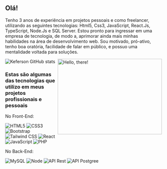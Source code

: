 ## Olá! 
Tenho 3 anos de experiência em projetos pessoais e como freelancer, utilizando as seguintes tecnologias: Html5, Css3, JavaScript, React.Js, TypeScript, Node.Js e SQL Server. Estou pronto para ingressar em uma empresa de tecnologia, de modo a, aprimorar ainda mais minhas habilidades na área de desenvolvimento web. Sou motivado, pró-ativo, tenho boa oratória, facilidade de falar em público, e possuo uma mentalidade voltada para soluções.

<a href="#">
<img src="https://media1.tenor.com/images/a7bd6b94430c1e66148d580209e377c5/tenor.gif?itemid=5043108" title="hello" width="335" height="243" align="right" alt="Hello, there!">
</a>

![Keferson GitHub stats](https://github-readme-stats.vercel.app/api?username=keferson-github&show_icons=true&theme=tokyonight)

### Estas são algumas das tecnologias que utilizo em meus projetos profissionais e pessoais

No Front-End:

![HTML5](https://img.shields.io/badge/-HTML5-232323?style=flat&labelColor=E34F26&logo=html5&logoColor=ffffff)
![CSS3](https://img.shields.io/badge/-CSS3-232323?style=flat&labelColor=1572B6&logo=css3&logoColor=ffffff)
![Bootstrap](https://img.shields.io/badge/-Bootstrap-232323?style=flat&labelColor=7952B3&logo=bootstrap&logoColor=ffffff)
![Tailwind CSS](https://img.shields.io/badge/-Tailwindcss-232323?style=flat&labelColor=7952B3&logo=tailwindcss&logoColor=ffffff)
![React](https://img.shields.io/badge/-React-232323?style=flat&labelColor=61DAFB&logo=react&logoColor=000000)
![JavaScript](https://img.shields.io/badge/-JavaScript-232323?style=flat&labelColor=000000&logo=javascript&logoColor=F7DF1E)
![PHP](https://img.shields.io/badge/-PHP-232323?style=flat&labelColor=800080&logo=php&logoColor=ffffff)

No Back-End:

![MySQL](https://img.shields.io/badge/-MySQL-232323?style=flat&labelColor=4479A1&logo=mysql&logoColor=ffffff)
![Node](https://img.shields.io/badge/-Node-232323?style=flat&labelColor=000000&logo=nodedotjs&logoColor=339933)
![API Rest](https://img.shields.io/badge/-APIREst-232323?style=flat&labelColor=7952B3&logo=apirest&logoColor=ffffff)
![API Postgree](https://img.shields.io/badge/-Postgree-232323?style=flat&labelColor=7952B3&logo=postgree&logoColor=ffffff)

<!-- And in general:
![Git](https://img.shields.io/badge/-Git-F05032?style=flat-square&labelColor=F05032&logo=git&logoColor=ffffff)
![Linux](https://img.shields.io/badge/-Linux-FCC624?style=flat-square&labelColor=FCC624&logo=linux&logoColor=000000)
![GIMP](https://img.shields.io/badge/-GIMP-5C5543?style=flat-square&labelColor=5C5543&logo=gimp&logoColor=ffffff)

